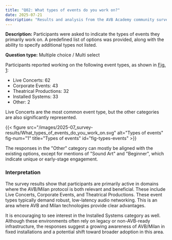 ```yaml
---
title: "Q02: What types of events do you work on?"
date: 2025-07-21
description: "Results and analysis from the AVB Academy community survey 2025"
---
```


**Description:** Participants were asked to indicate the types of events they primarily work on. A predefined list of options was provided, along with the ability to specify additional types not listed.

**Question type:** Multiple choice / Multi select

<div class="text-image-container">
  <div class="text">

Participants reported working on the following event types, as shown in [Fig. 1](#fig-types-events):

- Live Concerts: 62  
- Corporate Events: 43  
- Theatrical Productions: 32  
- Installed Systems: 33  
- Other: 2  

Live Concerts are the most common event type, but the other categories are also significantly represented.

  </div>
  <div class="image">

{{< figure src="/images/2025-07_survey-results/What_types_of_events_do_you_work_on.svg" alt="Types of events" fig-num="1" title="Types of events" id="fig-types-events" >}}

  </div>
</div>

The responses in the "Other" category can mostly be aligned with the existing options, except for mentions of "Sound Art" and "Beginner", which indicate unique or early-stage engagement.

### Interpretation

The survey results show that participants are primarily active in domains where the AVB/Milan protocol is both relevant and beneficial. These include Live Concerts, Corporate Events, and Theatrical Productions. These event types typically demand robust, low-latency audio networking. This is an area where AVB and Milan technologies provide clear advantages.

It is encouraging to see interest in the Installed Systems category as well. Although these environments often rely on legacy or non-AVB-ready infrastructure, the responses suggest a growing awareness of AVB/Milan in fixed installations and a potential shift toward broader adoption in this area.
